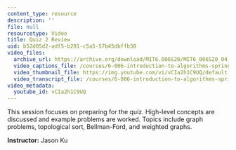 ```yaml
---
content_type: resource
description: ''
file: null
resourcetype: Video
title: Quiz 2 Review
uid: b52d05d2-adf5-b291-c5a5-57b45dbffb38
video_files:
  archive_url: https://archive.org/download/MIT6.006S20/MIT6_006S20_04_13_Quiz_2_Review_300k.mp4
  video_captions_file: /courses/6-006-introduction-to-algorithms-spring-2020/9207762d9c69594c8aa43d06abc12f12_vCIa2h1C9UQ.vtt
  video_thumbnail_file: https://img.youtube.com/vi/vCIa2h1C9UQ/default.jpg
  video_transcript_file: /courses/6-006-introduction-to-algorithms-spring-2020/975a2c9af7b9610ad121816928b66e1c_vCIa2h1C9UQ.pdf
video_metadata:
  youtube_id: vCIa2h1C9UQ
---
```


This session focuses on preparing for the quiz. High-level concepts are discussed and example problems are worked. Topics include graph problems, topological sort, Bellman-Ford, and weighted graphs.

**Instructor:** Jason Ku